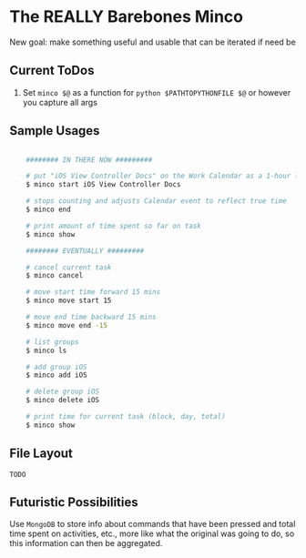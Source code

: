 The REALLY Barebones Minco
===============================
New goal: make something useful and usable that can be iterated if need be

Current ToDos
-------------

1. Set `minco $@` as a function for `python $PATHTOPYTHONFILE $@`
   or however you capture all args

Sample Usages
-------------

```bash

    ######## IN THERE NOW #########

    # put "iOS View Controller Docs" on the Work Calendar as a 1-hour long event
    $ minco start iOS View Controller Docs

    # stops counting and adjusts Calendar event to reflect true time
    $ minco end

    # print amount of time spent so far on task
    $ minco show

    ######## EVENTUALLY #########

    # cancel current task
    $ minco cancel

    # move start time forward 15 mins
    $ minco move start 15

    # move end time backward 15 mins
    $ minco move end -15

    # list groups
    $ minco ls

    # add group iOS
    $ minco add iOS

    # delete group iOS
    $ minco delete iOS

    # print time for current task (block, day, total)
    $ minco show
```


File Layout
-----------
```
TODO
```


Futuristic Possibilities
------------------------

Use `MongoDB` to store info about commands that have been pressed and total
time spent on activities, etc., more like what the original was going to do, so
this information can then be aggregated.

